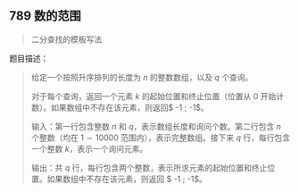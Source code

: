 <!--
 * @Description: 
 * @Author: fengxb
 * @Date: 2022-02-18 17:03:41
 * @LastEditor: fengxb
 * @LastEditTime: 2022-02-18 17:11:09
-->
## 789 数的范围

> 二分查找的模板写法

题目描述：
> 给定一个按照升序排列的长度为 $n$ 的整数数组，以及 $q$ 个查询。
> 
> 对于每个查询，返回一个元素 $k$ 的起始位置和终止位置（位置从 $0$ 开始计数）。如果数组中不存在该元素，则返回$ -1 \; -1$。
>
> 输入：第一行包含整数 $n$ 和 $q$，表示数组长度和询问个数。第二行包含 $n$ 个整数（均在 $1∼10000$ 范围内），表示完整数组。接下来 $q$ 行，每行包含一个整数 $k$，表示一个询问元素。
>
> 输出：共 $q$ 行，每行包含两个整数，表示所求元素的起始位置和终止位置。如果数组中不存在该元素，则返回 $ -1 \; -1$。
>
> 